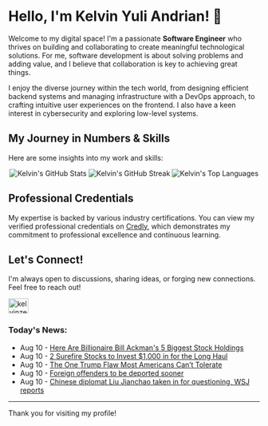 # Hello, I'm Kelvin Yuli Andrian! 👋

Welcome to my digital space! I'm a passionate **Software Engineer** who thrives on building and collaborating to create meaningful technological solutions. For me, software development is about solving problems and adding value, and I believe that collaboration is key to achieving great things.

I enjoy the diverse journey within the tech world, from designing efficient backend systems and managing infrastructure with a DevOps approach, to crafting intuitive user experiences on the frontend. I also have a keen interest in cybersecurity and exploring low-level systems.

## My Journey in Numbers & Skills

Here are some insights into my work and skills:

<p align="center">
  <img src="https://github-readme-stats.vercel.app/api?username=kelvinzer0&show_icons=true&theme=radical" alt="Kelvin's GitHub Stats" />
  <img src="https://github-readme-streak-stats.herokuapp.com/?user=kelvinzer0&theme=radical" alt="Kelvin's GitHub Streak" />
  <img src="https://github-readme-stats.vercel.app/api/top-langs/?username=kelvinzer0&layout=compact&theme=radical" alt="Kelvin's Top Languages" />
</p>

## Professional Credentials

My expertise is backed by various industry certifications. You can view my verified professional credentials on [Credly](https://www.credly.com/users/kelvin-yuli-andrian/badges), which demonstrates my commitment to professional excellence and continuous learning.

## Let's Connect!

I'm always open to discussions, sharing ideas, or forging new connections. Feel free to reach out!

<p align="left">
    <a href="https://linkedin.com/in/kelvinzero" target="blank"><img align="center" src="https://cdn.jsdelivr.net/npm/simple-icons@3.0.1/icons/linkedin.svg" alt="kelvinzero" height="30" width="40" /></a>
</p>

### Today's News:

<!-- feed start -->
- Aug 10 - [Here Are Billionaire Bill Ackman's 5 Biggest Stock Holdings](https://finance.yahoo.com/news/billionaire-bill-ackmans-5-biggest-120000057.html)
- Aug 10 - [2 Surefire Stocks to Invest $1,000 in for the Long Haul](https://finance.yahoo.com/news/2-surefire-stocks-invest-1-110000109.html)
- Aug 10 - [The One Trump Flaw Most Americans Can’t Tolerate](https://www.yahoo.com/news/articles/one-trump-flaw-most-americans-100000341.html)
- Aug 10 - [Foreign offenders to be deported sooner](https://www.yahoo.com/news/videos/foreign-offenders-deported-sooner-084114245.html)
- Aug 10 - [Chinese diplomat Liu Jianchao taken in for questioning, WSJ reports](https://www.yahoo.com/news/articles/chinese-diplomat-liu-jianchao-taken-040900855.html)
<!-- feed end -->

---

Thank you for visiting my profile!